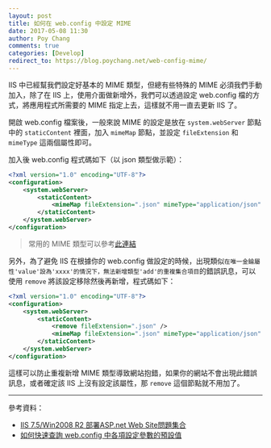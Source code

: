 ```yaml
---
layout: post
title: 如何在 web.config 中設定 MIME
date: 2017-05-08 11:30
author: Poy Chang
comments: true
categories: [Develop]
redirect_to: https://blog.poychang.net/web-config-mime/
---
```


IIS 中已經幫我們設定好基本的 MIME 類型，但總有些特殊的 MIME 必須我們手動加入，除了在 IIS 上，使用介面做新增外，我們可以透過設定 web.config 檔的方式，將應用程式所需要的 MIME 指定上去，這樣就不用一直去更新 IIS 了。

開啟 web.config 檔案後，一般來說 MIME 的設定是放在 `system.webServer` 節點中的 `staticContent` 裡面，加入 `mimeMap` 節點，並設定 `fileExtension` 和 `mimeType` 這兩個屬性即可。

加入後 web.config 程式碼如下（以 json 類型做示範）：

```xml
<?xml version="1.0" encoding="UTF-8"?>
<configuration>
    <system.webServer>
        <staticContent>
            <mimeMap fileExtension=".json" mimeType="application/json" />
        </staticContent>
    </system.webServer>
</configuration>
```

>常用的 MIME 類型可以參考[此連結](https://poychang.github.io/note-mime-type/)

另外，為了避免 IIS 在根據你的 web.config 做設定的時候，出現類似`在唯一金錀屬性'value'設為'xxxx'的情況下，無法新增類型'add'的重複集合項目`的錯誤訊息，可以使用 `remove` 將該設定移除然後再新增，程式碼如下：

```xml
<?xml version="1.0" encoding="UTF-8"?>
<configuration>
    <system.webServer>
        <staticContent>
            <remove fileExtension=".json" />
            <mimeMap fileExtension=".json" mimeType="application/json" />
        </staticContent>
    </system.webServer>
</configuration>
```

這樣可以防止重複新增 MIME 類型導致網站抱錯，如果你的網站不會出現此錯誤訊息，或者確定該 IIS 上沒有設定該屬性，那 `remove` 這個節點就不用加了。

----------

參考資料：

* [IIS 7.5/Win2008 R2 部署ASP.net Web Site問題集合](https://dotblogs.com.tw/shadow/archive/2011/06/17/28958.aspx)
* [如何快速查詢 web.config 中各項設定參數的預設值](https://blog.miniasp.com/post/2009/06/19/check-webconfig-default-settings-and-options-with-ease.aspx)